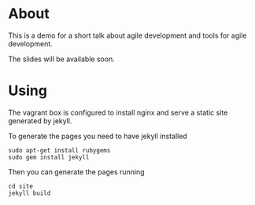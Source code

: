 About
=====

This is a demo for a short talk about agile development and tools for agile development.

The slides will be available soon.


Using
=====

The vagrant box is configured to install nginx and serve a static site generated by jekyll.

To generate the pages you need to have jekyll installed

```
sudo apt-get install rubygems
sudo gem install jekyll
```

Then you can generate the pages running

```
cd site
jekyll build
```



